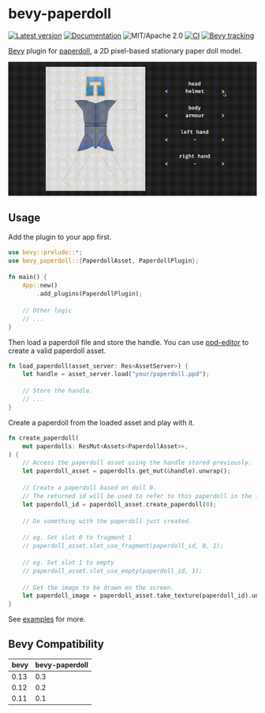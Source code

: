 # bevy-paperdoll

[![Latest version](https://img.shields.io/crates/v/bevy-paperdoll.svg)](https://crates.io/crates/bevy-paperdoll)
[![Documentation](https://docs.rs/bevy-paperdoll/badge.svg)](https://docs.rs/bevy-paperdoll)
![MIT/Apache 2.0](https://img.shields.io/badge/license-MIT%2FApache-blue.svg)
[![CI](https://github.com/fralonra/bevy-paperdoll/actions/workflows/build.yml/badge.svg)](https://github.com/fralonra/bevy-paperdoll/actions)
[![Bevy tracking](https://img.shields.io/badge/Bevy%20tracking-released%20version-lightblue)](https://github.com/bevyengine/bevy/blob/main/docs/plugins_guidelines.md#main-branch-tracking)

[Bevy](https://github.com/bevyengine/bevy) plugin for [paperdoll](https://github.com/fralonra/paperdoll), a 2D pixel-based stationary paper doll model.

<p align="center">
	<img alt="screenshot" src="https://raw.githubusercontent.com/fralonra/bevy-paperdoll/master/doc/screenshot.gif" width="600" />
</p>

## Usage

Add the plugin to your app first.

```rust
use bevy::prelude::*;
use bevy_paperdoll::{PaperdollAsset, PaperdollPlugin};

fn main() {
    App::new()
        .add_plugins(PaperdollPlugin);

    // Other logic
    // ...
}
```

Then load a paperdoll file and store the handle. You can use [ppd-editor](https://github.com/fralonra/ppd-editor) to create a valid paperdoll asset.

```rust
fn load_paperdoll(asset_server: Res<AssetServer>) {
    let handle = asset_server.load("your/paperdoll.ppd");

    // Store the handle.
    // ...
}
```

Create a paperdoll from the loaded asset and play with it.

```rust
fn create_paperdoll(
    mut paperdolls: ResMut<Assets<PaperdollAsset>>,
) {
    // Access the paperdoll asset using the handle stored previously.
    let paperdoll_asset = paperdolls.get_mut(&handle).unwrap();

    // Create a paperdoll based on doll 0.
    // The returned id will be used to refer to this paperdoll in the following process.
    let paperdoll_id = paperdoll_asset.create_paperdoll(0);

    // Do something with the paperdoll just created.

    // eg. Set slot 0 to fragment 1
    // paperdoll_asset.slot_use_fragment(paperdoll_id, 0, 1);

    // eg. Set slot 1 to empty
    // paperdoll_asset.slot_use_empty(paperdoll_id, 1);

    // Get the image to be drawn on the screen.
    let paperdoll_image = paperdoll_asset.take_texture(paperdoll_id).unwrap();
}
```

See [examples](examples/README.md) for more.

## Bevy Compatibility

| bevy | bevy-paperdoll |
| ---- | -------------- |
| 0.13 | 0.3            |
| 0.12 | 0.2            |
| 0.11 | 0.1            |
